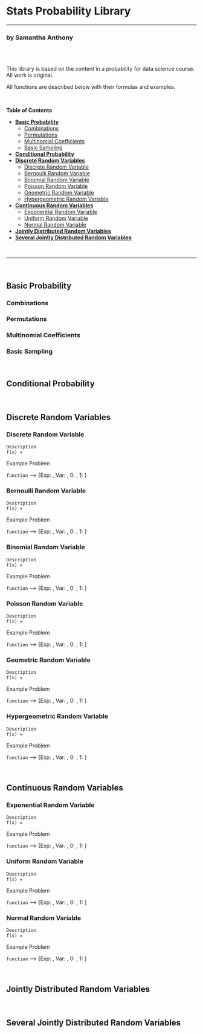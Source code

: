 # Stats Probability Library <!-- omit in toc -->
---
### by Samantha Anthony <!-- omit in toc -->

<br>
<br>

This library is based on the content in a probability for data science course. 
All work is original. 

All functions are described below with their formulas and examples.

<br>

**Table of Contents**
- [**Basic Probability**](#basic-probability)
  - [Combinations](#combinations)
  - [Permutations](#permutations)
  - [Multinomial Coefficients](#multinomial-coefficients)
  - [Basic Sampling](#basic-sampling)
- [**Conditional Probability**](#conditional-probability)
- [**Discrete Random Variables**](#discrete-random-variables)
  - [Discrete Random Variable](#discrete-random-variable)
  - [Bernoulli Random Variable](#bernoulli-random-variable)
  - [Binomial Random Variable](#binomial-random-variable)
  - [Poisson Random Variable](#poisson-random-variable)
  - [Geometric Random Variable](#geometric-random-variable)
  - [Hypergeometric Random Variable](#hypergeometric-random-variable)
- [**Continuous Random Variables**](#continuous-random-variables)
  - [Exponential Random Variable](#exponential-random-variable)
  - [Uniform Random Variable](#uniform-random-variable)
  - [Normal Random Variable](#normal-random-variable)
- [**Jointly Distributed Random Variables**](#jointly-distributed-random-variables)
- [**Several Jointly Distributed Random Variables**](#several-jointly-distributed-random-variables)

<br>

---

<br>

## **Basic Probability**

### Combinations
### Permutations
### Multinomial Coefficients
### Basic Sampling

<br>

## **Conditional Probability**

<br>

## **Discrete Random Variables**

### Discrete Random Variable
    Description
    f(x) = 
Example Problem

`function` --> {Exp: , Var: , 0: , 1: }

### Bernoulli Random Variable
    Description
    f(x) = 
Example Problem

`function` --> {Exp: , Var: , 0: , 1: }

### Binomial Random Variable
    Description
    f(x) = 
Example Problem

`function` --> {Exp: , Var: , 0: , 1: }

### Poisson Random Variable
    Description
    f(x) = 
Example Problem

`function` --> {Exp: , Var: , 0: , 1: }

### Geometric Random Variable
    Description
    f(x) = 
Example Problem

`function` --> {Exp: , Var: , 0: , 1: }

### Hypergeometric Random Variable
    Description
    f(x) = 
Example Problem

`function` --> {Exp: , Var: , 0: , 1: }

<br>

## **Continuous Random Variables**

### Exponential Random Variable
    Description
    f(x) = 
Example Problem

`function` --> {Exp: , Var: , 0: , 1: }

### Uniform Random Variable
    Description
    f(x) = 
Example Problem

`function` --> {Exp: , Var: , 0: , 1: }

### Normal Random Variable
    Description
    f(x) = 
Example Problem

`function` --> {Exp: , Var: , 0: , 1: }

<br>

## **Jointly Distributed Random Variables**

<br>

## **Several Jointly Distributed Random Variables**

